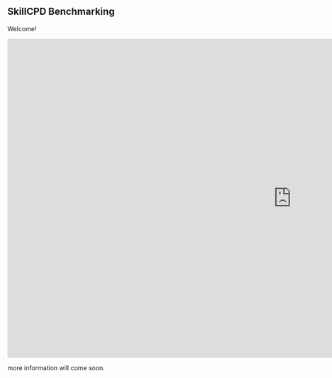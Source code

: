 ## SkillCPD Benchmarking

Welcome!

<iframe width="1280" height="720" src="https://www.youtube.com/embed/d1Dml8YfOak" title="YouTube video player" frameborder="0" allow="accelerometer; autoplay; clipboard-write; encrypted-media; gyroscope; picture-in-picture" allowfullscreen></iframe>

more information will come soon.
